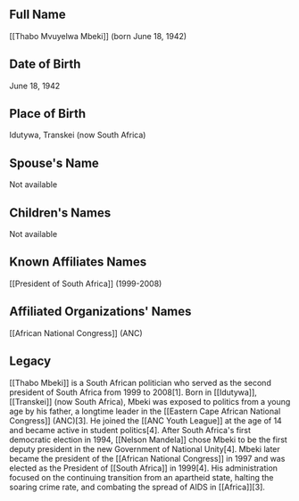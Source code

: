 ## Full Name
[[Thabo Mvuyelwa Mbeki]] (born June 18, 1942)

## Date of Birth
June 18, 1942

## Place of Birth
Idutywa, Transkei (now South Africa)

## Spouse's Name
Not available

## Children's Names
Not available

## Known Affiliates Names
[[President of South Africa]] (1999-2008)

## Affiliated Organizations' Names
[[African National Congress]] (ANC)

## Legacy
[[Thabo Mbeki]] is a South African politician who served as the second president of South Africa from 1999 to 2008[1]. Born in [[Idutywa]], [[Transkei]] (now South Africa), Mbeki was exposed to politics from a young age by his father, a longtime leader in the [[Eastern Cape African National Congress]] (ANC)[3]. He joined the [[ANC Youth League]] at the age of 14 and became active in student politics[4]. After South Africa's first democratic election in 1994, [[Nelson Mandela]] chose Mbeki to be the first deputy president in the new Government of National Unity[4]. Mbeki later became the president of the [[African National Congress]] in 1997 and was elected as the President of [[South Africa]] in 1999[4]. His administration focused on the continuing transition from an apartheid state, halting the soaring crime rate, and combating the spread of AIDS in [[Africa]][3].

